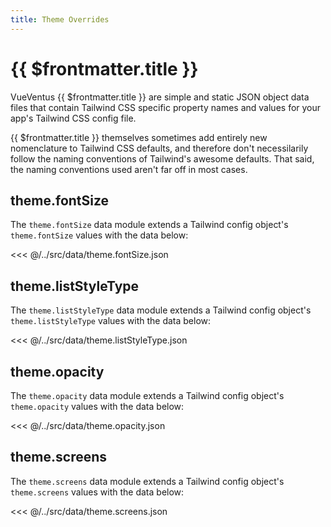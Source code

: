 ```yaml
---
title: Theme Overrides
---
```


<script setup>
    import DocsPackageVersion from '../../../src/views/compos/DocsPackageVersion.vue'
</script>







# {{ $frontmatter.title }}

VueVentus {{ $frontmatter.title }} are simple and static JSON object data files that contain Tailwind CSS specific property names and values for your app's Tailwind CSS config file.

{{ $frontmatter.title }} themselves sometimes add entirely new nomenclature to Tailwind CSS defaults, and therefore don't necessilarily follow the naming conventions of Tailwind's awesome defaults. That said, the naming conventions used aren't far off in most cases.





## theme.fontSize

The `theme.fontSize` data module extends a Tailwind config object's `theme.fontSize` values with the data below:

<<< @/../src/data/theme.fontSize.json





## theme.listStyleType

The `theme.listStyleType` data module extends a Tailwind config object's `theme.listStyleType` values with the data below:

<<< @/../src/data/theme.listStyleType.json





## theme.opacity

The `theme.opacity` data module extends a Tailwind config object's `theme.opacity` values with the data below:

<<< @/../src/data/theme.opacity.json





## theme.screens

The `theme.screens` data module extends a Tailwind config object's `theme.screens` values with the data below:

<<< @/../src/data/theme.screens.json






<DocsPackageVersion/>

